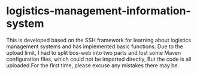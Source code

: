 # logistics-management-information-system
  This is developed based on the SSH framework for learning about logistics management systems and has implemented basic functions.
  Due to the upload limit, I had to split bos-web into two parts and lost some Maven configuration files, which could not be imported directly, But the code is all uploaded.For the first time, please excuse any mistakes there may be.
